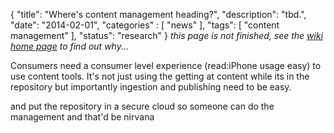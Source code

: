 {
    "title": "Where's content management heading?",
    "description": "tbd.",
    "date": "2014-02-01",
    "categories" : [
    	 "news"
    ],
    "tags": [ "content management" ],
    "status": "research"
}
_this page is not finished, see the [wiki home page](../wiki) to find out why..._ 

Consumers need a consumer level experience (read:iPhone usage easy) to use content tools.  It's not just using the getting at content while its in the repository but importantly ingestion and publishing need to be easy.

and put the repository in a secure cloud so someone can do the management and that'd be nirvana